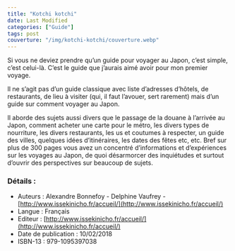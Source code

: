 ```yaml
---
title: "Kotchi kotchi"
date: Last Modified
categories: ["Guide"]
tags: post
couverture: "/img/kotchi-kotchi/couverture.webp"
---
```


Si vous ne deviez prendre qu’un guide pour voyager au Japon, c’est simple, c’est celui-là. C’est le guide que j’aurais aimé avoir pour mon premier voyage.
<!-- excerpt -->

Il ne s’agit pas d’un guide classique avec liste d’adresses d’hôtels, de restaurants, de lieu à visiter (qui, il faut l’avouer, sert rarement) mais d’un guide sur comment voyager au Japon.

Il aborde des sujets aussi divers que le passage de la douane à l’arrivée au Japon, comment acheter une carte pour le métro, les divers types de nourriture, les divers restaurants, les us et coutumes à respecter, un guide des villes, quelques idées d’itinéraires, les dates des fêtes etc, etc.
Bref sur plus de 300 pages vous avez un concentré d’informations et d’expériences sur les voyages au Japon, de quoi désarmorcer des inquiétudes et surtout d’ouvrir des perspectives sur beaucoup de sujets.

### Détails :

- Auteurs : Alexandre Bonnefoy - Delphine Vaufrey - [http://www.issekinicho.fr/accueil/](http://www.issekinicho.fr/accueil/)
- Langue : Français
- Editeur : [http://www.issekinicho.fr/accueil/](http://www.issekinicho.fr/accueil/)
- Date de publication : 10/02/2018
- ISBN-13 : 979-1095397038